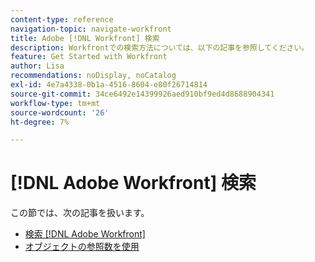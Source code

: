 ```yaml
---
content-type: reference
navigation-topic: navigate-workfront
title: Adobe [!DNL Workfront] 検索
description: Workfrontでの検索方法については、以下の記事を参照してください。
feature: Get Started with Workfront
author: Lisa
recommendations: noDisplay, noCatalog
exl-id: 4e7a4338-0b1a-4516-8604-e80f26714814
source-git-commit: 34ce6492e14399926aed910bf9ed4d8688904341
workflow-type: tm+mt
source-wordcount: '26'
ht-degree: 7%

---
```


# [!DNL Adobe Workfront] 検索

この節では、次の記事を扱います。

* [検索 [!DNL Adobe Workfront]](../../../workfront-basics/navigate-workfront/search/search-workfront.md)
* [オブジェクトの参照数を使用](../../../workfront-basics/navigate-workfront/search/reference-number-of-objects.md)

